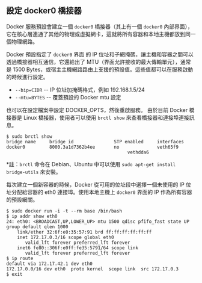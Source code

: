 ## 設定 docker0 橋接器
Docker 服務預設會建立一個 `docker0` 橋接器（其上有一個 `docker0` 內部界面），它在核心層連通了其他的物理或虛擬網卡，這就將所有容器和本地主機都放到同一個物理網路。

Docker 預設指定了 `docker0` 界面 的 IP 位址和子網掩碼，讓主機和容器之間可以透過橋接器相互通信，它還給出了 MTU（界面允許接收的最大傳輸單元），通常是 1500 Bytes，或宿主主機網路路由上支援的預設值。這些值都可以在服務啟動的時候進行設定。
* `--bip=CIDR` -- IP 位址加掩碼格式，例如 192.168.1.5/24
* `--mtu=BYTES` -- 覆蓋預設的 Docker mtu 設定

也可以在設定檔案中設定 DOCKER_OPTS，然後重啟服務。
由於目前 Docker 橋接器是 Linux 橋接器，使用者可以使用 `brctl show` 來查看橋接器和連接埠連接訊息。
```
$ sudo brctl show
bridge name     bridge id               STP enabled     interfaces
docker0         8000.3a1d7362b4ee       no              veth65f9
                                             vethdda6
```
*註：`brctl` 命令在 Debian、Ubuntu 中可以使用 `sudo apt-get install bridge-utils` 來安裝。


每次建立一個新容器的時候，Docker 從可用的位址段中選擇一個未使用的 IP 位址分配給容器的 eth0 連接埠。使用本地主機上 `docker0` 界面的 IP 作為所有容器的預設網關。
```
$ sudo docker run -i -t --rm base /bin/bash
$ ip addr show eth0
24: eth0: <BROADCAST,UP,LOWER_UP> mtu 1500 qdisc pfifo_fast state UP group default qlen 1000
    link/ether 32:6f:e0:35:57:91 brd ff:ff:ff:ff:ff:ff
    inet 172.17.0.3/16 scope global eth0
       valid_lft forever preferred_lft forever
    inet6 fe80::306f:e0ff:fe35:5791/64 scope link
       valid_lft forever preferred_lft forever
$ ip route
default via 172.17.42.1 dev eth0
172.17.0.0/16 dev eth0  proto kernel  scope link  src 172.17.0.3
$ exit
```
